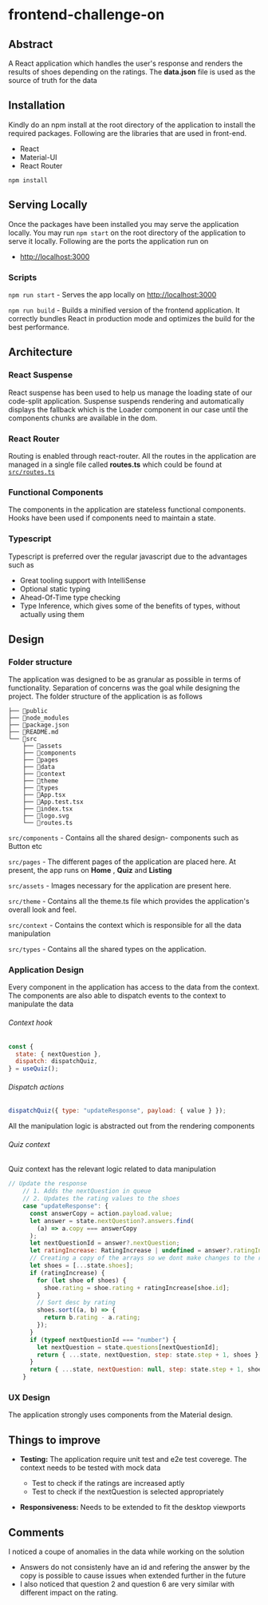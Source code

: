 # frontend-challenge-on

## Abstract

A React application which handles the user's response and renders the results of shoes depending on the ratings. The **data.json** file is used as the source of truth for the data

## Installation

Kindly do an npm install at the root directory of the application to install the required packages. Following are the libraries that are used in front-end.

- React
- Material-UI
- React Router

```
npm install
```

## Serving Locally

Once the packages have been installed you may serve the application locally. You may run `npm start` on the root directory of the application to serve it locally. Following are the ports the application run on

- [http://localhost:3000](http://localhost:3000)

### Scripts

`npm run start` - Serves the app locally on [http://localhost:3000](http://localhost:3000)

`npm run build` - Builds a minified version of the frontend application. It correctly bundles React in production mode and optimizes the build for the best performance.

## Architecture

### React Suspense

React suspense has been used to help us manage the loading state of our code-split application. Suspense suspends rendering and automatically displays the fallback which is the Loader component in our case until the components chunks are available in the dom.

### React Router

Routing is enabled through react-router. All the routes in the application are managed in a single file called **routes.ts** which could be found at [`src/routes.ts`](./src/routes.ts)

### Functional Components

The components in the application are stateless functional components. Hooks have been used if components need to maintain a state.

### Typescript

Typescript is preferred over the regular javascript due to the advantages such as

- Great tooling support with IntelliSense
- Optional static typing
- Ahead-Of-Time type checking
- Type Inference, which gives some of the benefits of types, without actually using them

## Design

### Folder structure

The application was designed to be as granular as possible in terms of functionality. Separation of concerns was the goal while designing the project. The folder structure of the application is as follows

```
├── 📁public
├── 📁node_modules
├── 📄package.json
├── 📄README.md
└── 📁src
    ├── 📁assets
    ├── 📁components
    ├── 📁pages
    ├── 📁data
    ├── 📁context
    ├── 📁theme
    ├── 📁types
    ├── 📄App.tsx
    ├── 📄App.test.tsx
    ├── 📄index.tsx
    ├── 📄logo.svg
    └── 📄routes.ts
```

`src/components` - Contains all the shared design- components such as Button etc

`src/pages` - The different pages of the application are placed here. At present,
the app runs on **Home** , **Quiz** and **Listing**

`src/assets` - Images necessary for the application are present here.

`src/theme` - Contains all the theme.ts file which provides the application's overall look and feel.

`src/context` - Contains the context which is responsible for all the data manipulation

`src/types` - Contains all the shared types on the application.

### Application Design

Every component in the application has access to the data from the context. The components are also able to dispatch events to the context to manipulate the data

###### Context hook

```javascript
const {
  state: { nextQuestion },
  dispatch: dispatchQuiz,
} = useQuiz();
```

###### Dispatch actions

```javascript
dispatchQuiz({ type: "updateResponse", payload: { value } });
```

All the manipulation logic is abstracted out from the rendering components

###### Quiz context

Quiz context has the relevant logic related to data manipulation

```javascript
// Update the response
    // 1. Adds the nextQuestion in queue
    // 2. Updates the rating values to the shoes
    case "updateResponse": {
      const answerCopy = action.payload.value;
      let answer = state.nextQuestion?.answers.find(
        (a) => a.copy === answerCopy
      );
      let nextQuestionId = answer?.nextQuestion;
      let ratingIncrease: RatingIncrease | undefined = answer?.ratingIncrease;
      // Creating a copy of the arrays so we dont make changes to the reference
      let shoes = [...state.shoes];
      if (ratingIncrease) {
        for (let shoe of shoes) {
          shoe.rating = shoe.rating + ratingIncrease[shoe.id];
        }
        // Sort desc by rating
        shoes.sort((a, b) => {
          return b.rating - a.rating;
        });
      }
      if (typeof nextQuestionId === "number") {
        let nextQuestion = state.questions[nextQuestionId];
        return { ...state, nextQuestion, step: state.step + 1, shoes };
      }
      return { ...state, nextQuestion: null, step: state.step + 1, shoes };
    }
```

### UX Design

The application strongly uses components from the Material design.

## Things to improve

- **Testing:** The application require unit test and e2e test coverege. The context needs to be tested with mock data

  - Test to check if the ratings are increased aptly
  - Test to check if the nextQuestion is selected appropriately

- **Responsiveness:** Needs to be extended to fit the desktop viewports

## Comments

I noticed a coupe of anomalies in the data while working on the solution

- Answers do not consistenly have an id and refering the answer by the copy is possible to cause issues when extended further in the future
- I also noticed that question 2 and question 6 are very similar with different impact on the rating.
